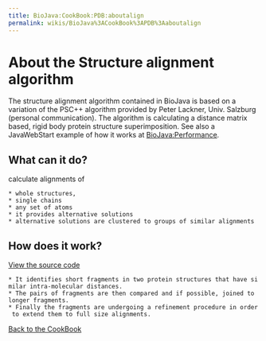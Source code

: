 ```yaml
---
title: BioJava:CookBook:PDB:aboutalign
permalink: wikis/BioJava%3ACookBook%3APDB%3Aaboutalign
---
```


About the Structure alignment algorithm
=======================================

The structure alignment algorithm contained in BioJava is based on a
variation of the PSC++ algorithm provided by Peter Lackner, Univ.
Salzburg (personal communication). The algorithm is calculating a
distance matrix based, rigid body protein structure superimposition. See
also a JavaWebStart example of how it works at <BioJava:Performance>.

What can it do?
---------------

calculate alignments of

`* whole structures, `  
`* single chains`  
`* any set of atoms`  
`* it provides alternative solutions`  
`* alternative solutions are clustered to groups of similar alignments`

How does it work?
-----------------

[View the source
code](http://code.open-bio.org/svnweb/index.cgi/biojava/view/biojava-live/trunk/src/org/biojava/bio/structure/align/StructurePairAligner.java)

`* It identifies short fragments in two protein structures that have similar intra-molecular distances. `  
`* The pairs of fragments are then compared and if possible, joined to longer fragments.`  
`* Finally the fragments are undergoing a refinement procedure in order to extend them to full size alignments.`

[Back to the CookBook](/wikis/BioJava:CookBook:PDB:align "wikilink")
